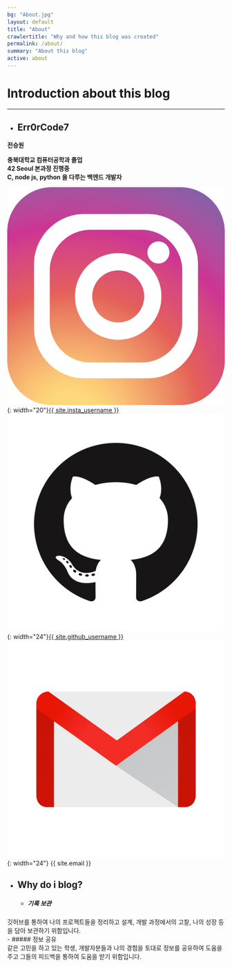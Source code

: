 ```yaml
---
bg: "About.jpg"
layout: default
title: "About"
crawlertitle: "Why and how this blog was created"
permalink: /about/
summary: "About this blog"
active: about
---
```


# Introduction about this blog
---

- ## Err0rCode7

**전승원**
<br>

**충북대학교 컴퓨터공학과 졸업**<br>
**42 Seoul 본과정 진행중**<br>
**C, node js, python 을 다루는 백엔드 개발자**
<br>

![insta](/assets/images/insta.png){: width="20"}[{{ site.insta_username }}](https://www.instagram.com/_swerror/)
![github](/assets/images/github.png){: width="24"}[{{ site.github_username }}](https://github.com/Err0rCode7)
![email](/assets/images/email.png){: width="24"} {{ site.email }}

- ## Why do i blog?
    - ##### 기록 보관 <br>
깃허브를 통하여 나의 프로젝트들을 정리하고 설계, 개발 과정에서의 고찰, 나의 성장 등을 담아 보관하기 위함입니다.<br>
    - ##### 정보 공유 <br>
같은 고민을 하고 있는 학생, 개발자분들과 나의 경험을 토대로 정보를 공유하여 도움을 주고 그들의 피드백을 통하여 도움을 받기 위함입니다.

